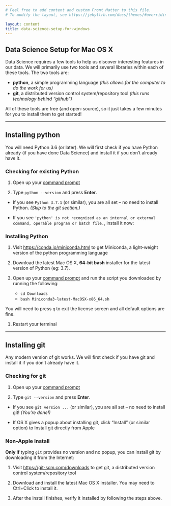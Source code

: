```yaml
---
# Feel free to add content and custom Front Matter to this file.
# To modify the layout, see https://jekyllrb.com/docs/themes/#overriding-theme-defaults

layout: content
title: data-science-setup-for-windows
---
```


## Data Science Setup for Mac OS X
Data Science requires a few tools to help us discover interesting features in our data. We will primarily use two tools and several libraries within each of these tools. The two tools are:

* **python**, a simple programming language *(this allows for the computer to do the work for us)*
* **git**, a distributed version control system/repository tool *(this runs technology behind “github”)*

All of these tools are free (and open-source), so it just takes a few minutes for you to install them to get started!

<hr/>

## Installing python
You will need Python 3.6 (or later). We will first check if you have Python already (if you have done Data Science) and install it if you don’t already have it.

### Checking for existing Python
1. Open up your <a href="{{ site.baseurl }}/resources/cli.html">command prompt</a>

2. Type `python --version` and press **Enter**.

* If you see `Python 3.7.1` (or similar), you are all set – no need to install Python. *(Skip to the git section.)*

* If you see `'python' is not recognized as an internal or external command, operable program or batch file.`, install it now:

### Installing Python
1. Visit <a href="https://conda.io/miniconda.html" target="_blank">https://conda.io/miniconda.html</a> to get Miniconda, a light-weight version of the python programming language

2. Download the latest Mac OS X, **64-bit bash** installer for the latest version of Python (eg: 3.7).

3. Open up your <a href="{{ site.baseurl }}/resources/cli.html">command prompt</a> and run the script you downloaded by running the following:
    * `cd Downloads`
    * `bash Miniconda3-latest-MacOSX-x86_64.sh`

You will need to press `q` to exit the license screen and all default options are fine.
1. Restart your terminal

<hr/>

## Installing git
Any modern version of git works. We will first check if you have git and install it if you don’t already have it.

### Checking for git
1. Open up your <a href="{{ site.baseurl }}/resources/cli.html">command prompt</a>

2. Type `git --version` and press **Enter**.

* If you see `git version ...` (or similar), you are all set – no need to install git! *(You’re done!)*

* If OS X gives a popup about installing git, click “Install” (or similar option) to Install git directly from Apple

### Non-Apple Install
**Only if** typing `git` provides no version and no popup, you can install git by downloading it from the Internet:
1. Visit <a href="https://git-scm.com/downloads" target="_blank">https://git-scm.com/downloads</a> to get git, a distributed version control system/repository tool

2. Download and install the latest Mac OS X installer. You may need to Ctrl+Click to install it.

3. After the install finishes, verify it installed by following the steps above.